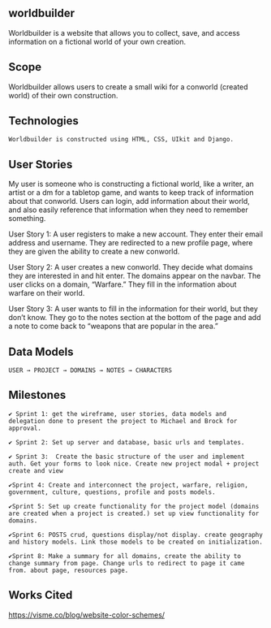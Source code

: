 ## worldbuilder
Worldbuilder is a website that allows you to collect, save, and access information on a fictional world of your own creation. 

## Scope 	
Worldbuilder allows users to create a small wiki for a conworld (created world) of their own construction. 

## Technologies
	Worldbuilder is constructed using HTML, CSS, UIkit and Django.  
  
## User Stories

My user is someone who is constructing a fictional world, like a writer, an artist or a dm for a tabletop game, and wants to keep track of information about that conworld. Users can login, add information about their world, and also easily reference that information when they need to remember something. 

User Story 1: A user registers to make a new account. They enter their email address and username. They are redirected to a new profile page, where they are given the ability to create a new conworld. 

User Story 2: A user creates a new conworld. They decide what domains they are interested in and hit enter. The domains appear on the navbar. The user clicks on a domain, “Warfare.” They fill in the information about warfare on their world. 

User Story 3: A user wants to fill in the information for their world, but they don’t know. They go to the notes section at the bottom of the page and add a note to come back to “weapons that are popular in the area.”
  
## Data Models
	USER → PROJECT → DOMAINS → NOTES → CHARACTERS 

## Milestones
	✔ Sprint 1: get the wireframe, user stories, data models and delegation done to present the project to Michael and Brock for approval. 
	
	✔ Sprint 2: Set up server and database, basic urls and templates. 
	
	✔ Sprint 3:  Create the basic structure of the user and implement auth. Get your forms to look nice. Create new project modal + project create and view
	
	✔Sprint 4: Create and interconnect the project, warfare, religion, government, culture, questions, profile and posts models. 
	
	✔Sprint 5: Set up create functionality for the project model (domains are created when a project is created.) set up view functionality for domains. 
	
	✔Sprint 6: POSTS crud, questions display/not display. create geography and history models. Link those models to be created on initialization. 
	
	✔Sprint 8: Make a summary for all domains, create the ability to change summary from page. Change urls to redirect to page it came from. about page, resources page. 

## Works Cited
https://visme.co/blog/website-color-schemes/
